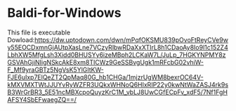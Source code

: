# Baldi-for-Windows
This file is executable
Dowload:https://dw.uptodown.com/dwn/mPqfOKSMU839pOvoFtReyCVe9wy55EOCDxmnGjAUtpXasLne7VCzyRlbwRDaXxXTIrL8h1CDaoAy8Io9l1c152Z4LbhXW5MfgLsh3Xidd0BHUSYy6izeMBph2LCKaW7L/JuLp_7HGKYNPMY8zGSVAhGjiNIigNSkcAkE8xm8TICWz9GeSSBvgUgk1mRFcbG02vhiW-F_Mf9yraGBTz5NgVsK5YlGItKW-FJE6uIxp7ElQeZT2QpMaq80G_hb1CHGa/1mjzrUgWM8bexrOC64V-kMXVMXTWtJJUYvRyWZFR3UQkxWHNoQ6HIxRIP22y0kwNtWaZASJ4rk9sB3WrGrBR3_5E51ncMBXcpoQuyzKrC1M_vbLJ8UwCGfECpFv_xdF5/7Nf1FgHAFSY4SbEFwaegZQ==/
